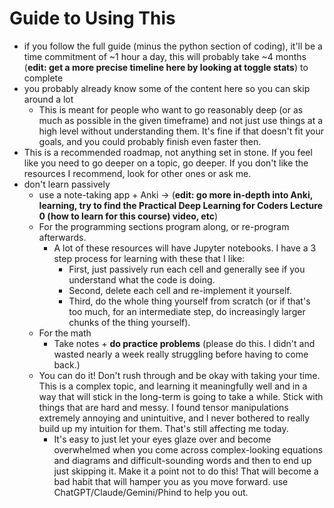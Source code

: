 # Guide to Using This

* &#x20;if you follow the full guide (minus the python section of coding), it'll be a time commitment of \~1 hour a day, this will probably take \~4 months (**edit: get a more precise timeline here by looking at toggle stats**) to complete&#x20;
* you probably already know some of the content here so you can skip around a lot
  * This is meant for people who want to go reasonably deep (or as much as possible in the given timeframe) and not just use things at a high level without understanding them. It's fine if that doesn't fit your goals, and you could probably finish even faster then.&#x20;
* This is a recommended roadmap, not anything set in stone. If you feel like you need to go deeper on a topic, go deeper. If you don't like the resources I recommend, look for other ones or ask me.&#x20;
* don't learn passively
  * use a note-taking app + Anki -> (**edit: go more in-depth into Anki, learning, try to find the Practical Deep Learning for Coders Lecture 0 (how to learn for this course) video, etc**)
  * For the programming sections program along, or re-program afterwards.&#x20;
    * A lot of these resources will have Jupyter notebooks. I have a 3 step process for learning with these that I like:
      * First, just passively run each cell and generally see if you understand what the code is doing.&#x20;
      * Second, delete each cell and re-implement it yourself.&#x20;
      * Third, do the whole thing yourself from scratch (or if that's too much, for an intermediate step, do increasingly larger chunks of the thing yourself).&#x20;
  * For the math&#x20;
    * Take notes + **do practice problems** (please do this. I didn't and wasted nearly a week really struggling before having to come back.)
  * You can do it! Don't rush through and be okay with taking your time. This is a complex topic, and learning it meaningfully well and in a way that will stick in the long-term is going to take a while. Stick with things that are hard and messy. I found tensor manipulations extremely annoying and unintuitive, and I never bothered to really build up my intuition for them. That's still affecting me today.&#x20;
    * It's easy to just let your eyes glaze over and become overwhelmed when you come across complex-looking equations and diagrams and difficult-sounding words and then to end up just skipping it. Make it a point not to do this! That will become a bad habit that will hamper you as you move forward. use ChatGPT/Claude/Gemini/Phind to help you out.
